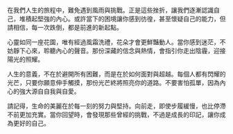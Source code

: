 在我們人生的旅程中，難免遇到風雨與挑戰。正是這些挫折，讓我們逐漸認識自己，堆積起堅強的內心。或許當下的困境讓你感到彷徨，甚至懷疑自己的能力，但請相信，每一次跌倒，都是前進的新起點。

心靈如同一座花園，唯有經過風霜洗禮，花朵才會更鮮豔動人。當你感到迷茫，不妨靜下心來，聆聽內心的聲音。那份深藏的信念與熱情，會指引你走出陰霾，迎接陽光的照耀。

人生的意義，不在於避開所有困難，而是在於如何面對與超越。每個人都有閃耀的光芒，只要你願意伸手觸摸，那份光芒終將照亮你的道路。不要害怕孤單，因為內心的強大源自自我與自愛。

請記得，生命的美麗在於每一刻的努力與堅持。向前走，即使步履緩慢，也比停滯不前更加充實。當你回望時，會發現那些曾經的挑戰，不過是成長的印記，讓你成為更好的自己。